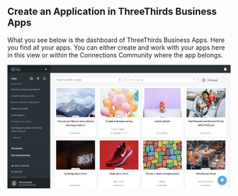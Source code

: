 ## Create an Application in ThreeThirds Business Apps

What you see below is the dashboard of ThreeThirds Business Apps. Here you find all your apps. You can either create and work with your apps here in this view or within the Connections Community where the app belongs.

![Community Actions Add Apps](/assets/images/screen-shots/businessapps/businessapps-startpage.png)
